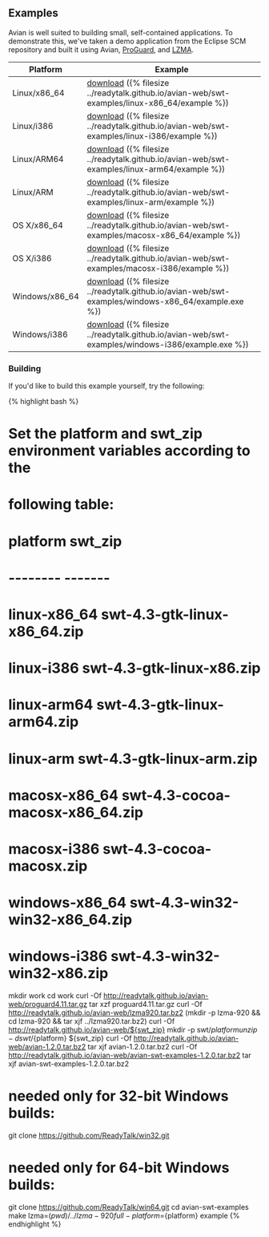 ## Examples

Avian is well suited to building small, self-contained applications. To
demonstrate this, we've taken a demo application from the Eclipse SCM repository
and built it using Avian, [ProGuard](http://proguard.sourceforge.net/), and
[LZMA](http://www.7-zip.org/sdk.html).

|Platform|Example|
|--------|-------|
|Linux/x86_64|[download](../avian-web/swt-examples/linux-x86_64/example) ({% filesize ../readytalk.github.io/avian-web/swt-examples/linux-x86_64/example %})|
|Linux/i386|[download](../avian-web/swt-examples/linux-i386/example) ({% filesize ../readytalk.github.io/avian-web/swt-examples/linux-i386/example %})|
|Linux/ARM64|[download](../avian-web/swt-examples/linux-arm64/example) ({% filesize ../readytalk.github.io/avian-web/swt-examples/linux-arm64/example %})|
|Linux/ARM|[download](../avian-web/swt-examples/linux-arm/example) ({% filesize ../readytalk.github.io/avian-web/swt-examples/linux-arm/example %})|
|OS X/x86_64|[download](../avian-web/swt-examples/macosx-x86_64/example) ({% filesize ../readytalk.github.io/avian-web/swt-examples/macosx-x86_64/example %})|
|OS X/i386|[download](../avian-web/swt-examples/macosx-i386/example) ({% filesize ../readytalk.github.io/avian-web/swt-examples/macosx-i386/example %})|
|Windows/x86_64|[download](../avian-web/swt-examples/windows-x86_64/example.exe) ({% filesize ../readytalk.github.io/avian-web/swt-examples/windows-x86_64/example.exe %})|
|Windows/i386|[download](../avian-web/swt-examples/windows-i386/example.exe) ({% filesize ../readytalk.github.io/avian-web/swt-examples/windows-i386/example.exe %})|

### Building

If you'd like to build this example yourself, try the following:

{% highlight bash %}
# Set the platform and swt_zip environment variables according to the
# following table:
#
# platform               swt_zip
# --------               -------
# linux-x86_64           swt-4.3-gtk-linux-x86_64.zip
# linux-i386             swt-4.3-gtk-linux-x86.zip
# linux-arm64            swt-4.3-gtk-linux-arm64.zip
# linux-arm              swt-4.3-gtk-linux-arm.zip
# macosx-x86_64          swt-4.3-cocoa-macosx-x86_64.zip
# macosx-i386            swt-4.3-cocoa-macosx.zip
# windows-x86_64         swt-4.3-win32-win32-x86_64.zip
# windows-i386           swt-4.3-win32-win32-x86.zip

mkdir work
cd work
curl -Of http://readytalk.github.io/avian-web/proguard4.11.tar.gz
tar xzf proguard4.11.tar.gz
curl -Of http://readytalk.github.io/avian-web/lzma920.tar.bz2
(mkdir -p lzma-920 && cd lzma-920 && tar xjf ../lzma920.tar.bz2)
curl -Of http://readytalk.github.io/avian-web/${swt_zip}
mkdir -p swt/${platform}
unzip -d swt/${platform} ${swt_zip}
curl -Of http://readytalk.github.io/avian-web/avian-1.2.0.tar.bz2
tar xjf avian-1.2.0.tar.bz2
curl -Of http://readytalk.github.io/avian-web/avian-swt-examples-1.2.0.tar.bz2
tar xjf avian-swt-examples-1.2.0.tar.bz2
# needed only for 32-bit Windows builds:
git clone https://github.com/ReadyTalk/win32.git
# needed only for 64-bit Windows builds:
git clone https://github.com/ReadyTalk/win64.git
cd avian-swt-examples
make lzma=$(pwd)/../lzma-920 full-platform=${platform} example
{% endhighlight %}
